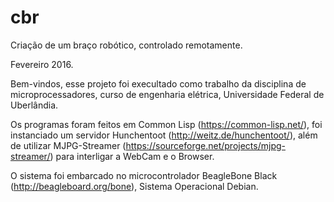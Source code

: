 # cbr
Criação de um braço robótico, controlado remotamente.

Fevereiro 2016.

Bem-vindos, esse projeto foi execultado como trabalho da disciplina de microprocessadores, curso de engenharia elétrica, Universidade Federal de Uberlândia.

Os programas foram feitos em Common Lisp (https://common-lisp.net/), foi instanciado um servidor Hunchentoot (http://weitz.de/hunchentoot/), além de utilizar MJPG-Streamer (https://sourceforge.net/projects/mjpg-streamer/) para interligar a WebCam e o Browser. 

O sistema foi embarcado no microcontrolador BeagleBone Black (http://beagleboard.org/bone), Sistema Operacional Debian.
